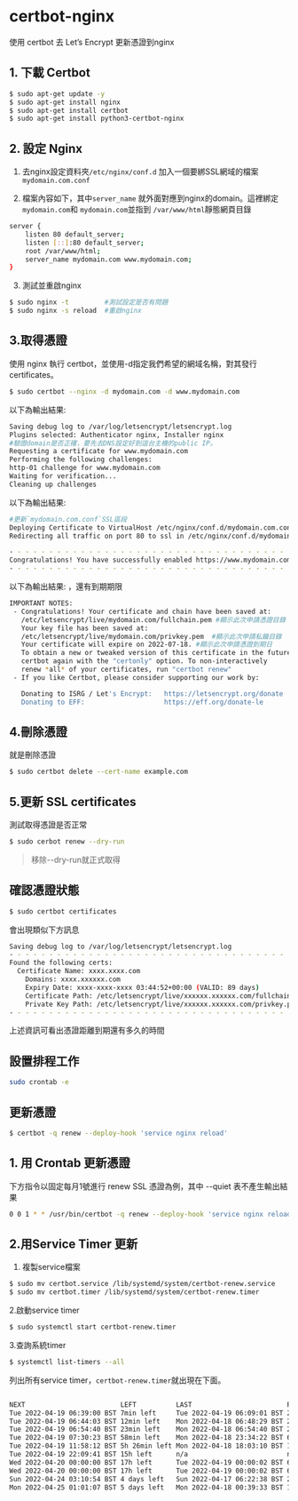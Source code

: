 # certbot-nginx
使用 certbot 去 Let’s Encrypt 更新憑證到nginx
## 1. 下載 Certbot
``` bash
$ sudo apt-get update -y
$ sudo apt-get install nginx
$ sudo apt-get install certbot
$ sudo apt-get install python3-certbot-nginx
```

## 2. 設定 Nginx
1. 去nginx設定資料夾`/etc/nginx/conf.d` 加入一個要綁SSL網域的檔案`mydomain.com.conf`

2. 檔案內容如下，其中`server_name` 就外面對應到nginx的domain。這裡綁定`mydomain.com`和 `mydomain.com`並指到 `/var/www/html`靜態網頁目錄
```bash
server {
    listen 80 default_server;
    listen [::]:80 default_server;
    root /var/www/html;
    server_name mydomain.com www.mydomain.com;
}
```
3. 測試並重啟nginx
```bash
$ sudo nginx -t         #測試設定是否有問題
$ sudo nginx -s reload  #重啟nginx
```


## 3.取得憑證
使用 nginx 執行 certbot，並使用-d指定我們希望的網域名稱，對其發行 certificates。


```bash
$ sudo certbot --nginx -d mydomain.com -d www.mydomain.com
```

以下為輸出結果:
```bash
Saving debug log to /var/log/letsencrypt/letsencrypt.log
Plugins selected: Authenticator nginx, Installer nginx
#驗證domain是否正確，要先去DNS設定好到這台主機的public IP。
Requesting a certificate for www.mydomain.com
Performing the following challenges:
http-01 challenge for www.mydomain.com
Waiting for verification...
Cleaning up challenges
```
以下為輸出結果:

```bash
#更新`mydomain.com.conf`SSL區段
Deploying Certificate to VirtualHost /etc/nginx/conf.d/mydomain.com.conf
Redirecting all traffic on port 80 to ssl in /etc/nginx/conf.d/mydomain.com.conf

- - - - - - - - - - - - - - - - - - - - - - - - - - - - - - - - - - - - - - - -
Congratulations! You have successfully enabled https://www.mydomain.com
- - - - - - - - - - - - - - - - - - - - - - - - - - - - - - - - - - - - - - - -
```
以下為輸出結果:
，還有到期期限
```bash
IMPORTANT NOTES:
 - Congratulations! Your certificate and chain have been saved at:
   /etc/letsencrypt/live/mydomain.com/fullchain.pem #顯示此次申請憑證目錄
   Your key file has been saved at:
   /etc/letsencrypt/live/mydomain.com/privkey.pem  #顯示此次申請私鑰目錄
   Your certificate will expire on 2022-07-18. #顯示此次申請憑證到期日
   To obtain a new or tweaked version of this certificate in the future, simply run
   certbot again with the "certonly" option. To non-interactively
   renew *all* of your certificates, run "certbot renew"
 - If you like Certbot, please consider supporting our work by:

   Donating to ISRG / Let's Encrypt:   https://letsencrypt.org/donate
   Donating to EFF:                    https://eff.org/donate-le
```

## 4.刪除憑證
就是刪除憑證
```bash
$ sudo certbot delete --cert-name example.com
```

## 5.更新 SSL certificates

測試取得憑證是否正常
```bash
$ sudo cerbot renew --dry-run 
```
> 移除--dry-run就正式取得

## 確認憑證狀態
```bash
$ sudo certbot certificates
```

會出現類似下方訊息

```bash
Saving debug log to /var/log/letsencrypt/letsencrypt.log
- - - - - - - - - - - - - - - - - - - - - - - - - - - - - - - - - - - - - - - -
Found the following certs:
  Certificate Name: xxxx.xxxx.com
    Domains: xxxx.xxxxxx.com
    Expiry Date: xxxx-xxxx-xxxx 03:44:52+00:00 (VALID: 89 days)
    Certificate Path: /etc/letsencrypt/live/xxxxxx.xxxxxx.com/fullchain.pem
    Private Key Path: /etc/letsencrypt/live/xxxxxx.xxxxxx.com/privkey.pem
- - - - - - - - - - - - - - - - - - - - - - - - - - - - - - - - - - - - - - - -
```
上述資訊可看出憑證距離到期還有多久的時間

## 設置排程工作

```bash
sudo crontab -e
```

## 更新憑證
```bash
$ certbot -q renew --deploy-hook 'service nginx reload'
```

## 1. 用 Crontab 更新憑證
下方指令以固定每月1號進行 renew SSL 憑證為例，其中 --quiet 表不產生輸出結果
```bash
0 0 1 * * /usr/bin/certbot -q renew --deploy-hook 'service nginx reload'
```

## 2.用Service Timer 更新

1. 複製service檔案
```bash
$ sudo mv certbot.service /lib/systemd/system/certbot-renew.service
$ sudo mv certbot.timer /lib/systemd/system/certbot-renew.timer
```
2.啟動service timer
```bash
$ sudo systemctl start certbot-renew.timer
```
3.查詢系統timer
```bash
$ systemctl list-timers --all
```
列出所有service timer，`certbot-renew.timer`就出現在下面。
```bash

NEXT                        LEFT          LAST                        PASSED       UNIT                         ACTIVATES
Tue 2022-04-19 06:39:00 BST 7min left     Tue 2022-04-19 06:09:01 BST 22min ago    phpsessionclean.timer        phpsessionclean.service
Tue 2022-04-19 06:44:03 BST 12min left    Mon 2022-04-18 06:48:29 BST 23h ago      apt-daily-upgrade.timer      apt-daily-upgrade.service
Tue 2022-04-19 06:54:40 BST 23min left    Mon 2022-04-18 06:54:40 BST 23h ago      systemd-tmpfiles-clean.timer systemd-tmpfiles-clean.service
Tue 2022-04-19 07:30:23 BST 58min left    Mon 2022-04-18 23:34:22 BST 6h ago       anacron.timer                anacron.service
Tue 2022-04-19 11:58:12 BST 5h 26min left Mon 2022-04-18 18:03:10 BST 12h ago      apt-daily.timer              apt-daily.service
Tue 2022-04-19 22:09:41 BST 15h left      n/a                         n/a          certbot-renew.timer          certbot-renew.service
Wed 2022-04-20 00:00:00 BST 17h left      Tue 2022-04-19 00:00:02 BST 6h ago       logrotate.timer              logrotate.service
Wed 2022-04-20 00:00:00 BST 17h left      Tue 2022-04-19 00:00:02 BST 6h ago       man-db.timer                 man-db.service
Sun 2022-04-24 03:10:54 BST 4 days left   Sun 2022-04-17 06:22:38 BST 2 days ago   e2scrub_all.timer            e2scrub_all.service
Mon 2022-04-25 01:01:07 BST 5 days left   Mon 2022-04-18 00:39:33 BST 1 day 5h ago fstrim.timer                 fstrim.service

```